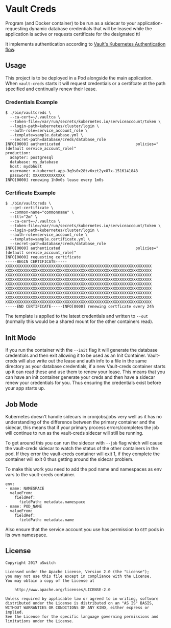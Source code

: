# Vault Creds

Program (and Docker container) to be run as a sidecar to your application- requesting dynamic database credentials that will be leased while the application is active or requests certificate for the designated ttl

It implements authentication according to [Vault's Kubernetes Authentication flow](https://kubernetes.io/docs/admin/authentication/).

## Usage

This project is to be deployed in a Pod alongside the main application. When `vault-creds` starts it will request credentials or a certifcate at the path specified and continually renew their lease.

### Credentials Example

```
$ ./bin/vaultcreds \
  --ca-cert=~/.vaultca \
  --token-file=/var/run/secrets/kubernetes.io/serviceaccount/token \
  --login-path=kubernetes/cluster/login \
  --auth-role=service_account_role \
  --template=sample.database.yml \
  --secret-path=database/creds/database_role
INFO[0000] authenticated                                 policies="[default service_account_role]"
production:
  adapter: postgresql
  database: my_database
  host: mydbhost
  username: v-kubernet-app-3q9s0x28tv6xzt2yx87x-1516141848
  password: XXXXXXXXXXXXXX
INFO[0000] renewing 1h0m0s lease every 1m0s
```

### Certificate Example

```
$ ./bin/vaultcreds \
  --get-certificate \
  --common-name="commonname" \
  --ttl="2m" \
  --ca-cert=~/.vaultca \
  --token-file=/var/run/secrets/kubernetes.io/serviceaccount/token \
  --login-path=kubernetes/cluster/login \
  --auth-role=service_account_role \
  --template=sample.certificate.yml \
  --secret-path=database/creds/database_role
INFO[0000] authenticated                                 policies="[default service_account_role]"
INFO[0000] requesting certificate
-----BEGIN CERTIFICATE-----
XXXXXXXXXXXXXXXXXXXXXXXXXXXXXXXXXXXXXXXXXXXXXXXXXXXXXXXXXXXXXXXX
XXXXXXXXXXXXXXXXXXXXXXXXXXXXXXXXXXXXXXXXXXXXXXXXXXXXXXXXXXXXXXXX
XXXXXXXXXXXXXXXXXXXXXXXXXXXXXXXXXXXXXXXXXXXXXXXXXXXXXXXXXXXXXXXX
XXXXXXXXXXXXXXXXXXXXXXXXXXXXXXXXXXXXXXXXXXXXXXXXXXXXXXXXXXXXXXXX
XXXXXXXXXXXXXXXXXXXXXXXXXXXXXXXXXXXXXXXXXXXXXXXXXXXXXXXXXXXXXXXX
XXXXXXXXXXXXXXXXXXXXXXXXXXXXXXXXXXXXXXXXXXXXXXXXXXXXXXXXXXXXXXXX
XXXXXXXXXXXXXXXXXXXXXXXXXXXXXXXXXXXXXXXXXXXXXXXXXXXXXXXXXXXXXXXX
XXXXXXXXXXXXXXXXXXXXXXXXXXXXXXXXXXXXXXXXXXXXXXXXXXXXXXXXXXXXXXXX
XXXXXXXXXXXXXXXXXXXXXXXXXXXXXXXXXXXXXXXXXXXXXXXXXXXXXXXXXXXXXXXX
-----END CERTIFICATE-----INFO[0000] renewing certficate every 24h
```

The template is applied to the latest credentials and written to `--out` (normally this would be a shared mount for the other containers read).

## Init Mode

If you run the container with the `--init` flag it will generate the database credentials and then exit allowing it to be used as an Init Container.
Vault-creds will also write out the lease and auth info to a file in the same directory as your database credentials, if a new Vault-creds container starts up it can read these and use them to renew your lease.
This means that you can have an init container generate your creds and then have a sidecar renew your credentials for you. Thus ensuring the credentials exist before your app starts up.

## Job Mode

Kubernetes doesn't handle sidecars in cronjobs/jobs very well as it has no understanding of the difference between the primary container and the sidecar, this means that if your primary process errors/completes the job will continue to run as the vault-creds sidecar will still be running.

To get around this you can run the sidecar with `--job` flag which will cause the vault-creds sidecar to watch the status of the other containers in the pod. If they error the vault-creds container will exit 1, if they complete the container will exit 0 thus getting around the sidecar problem.

To make this work you need to add the pod name and namespaces as env vars to the vault-creds container.

```
env:
- name: NAMESPACE
  valueFrom:
    fieldRef:
      fieldPath: metadata.namespace
- name: POD_NAME
  valueFrom:
    fieldRef:
      fieldPath: metadata.name
```

Also ensure that the service account you use has permission to `GET` pods in its own namespace.

## License

```
Copyright 2017 uSwitch

Licensed under the Apache License, Version 2.0 (the "License");
you may not use this file except in compliance with the License.
You may obtain a copy of the License at

    http://www.apache.org/licenses/LICENSE-2.0

Unless required by applicable law or agreed to in writing, software
distributed under the License is distributed on an "AS IS" BASIS,
WITHOUT WARRANTIES OR CONDITIONS OF ANY KIND, either express or implied.
See the License for the specific language governing permissions and
limitations under the License.
```
